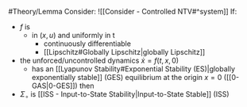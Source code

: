#Theory/Lemma 
Consider: ![[Consider - Controlled NTV#^system]]
If:
- $f$ is 
	- in $(x,u)$ and uniformly in t
		- continuously differentiable
		- [[Lipschitz#Globally Lipschitz|globally Lipschitz]]
- the unforced/uncontrolled dynamics $\dot{x}=f(t,x,0)$
	- has an [[Lyapunov Stability#Exponential Stability (ES)|globally exponentially stable]] (GES) equilibrium at the origin $x=0$ ([[0-GAS|0-GES]])
then
- $\Sigma_\circ$ is [[ISS - Input-to-State Stability|Input-to-State Stable]] (ISS)


